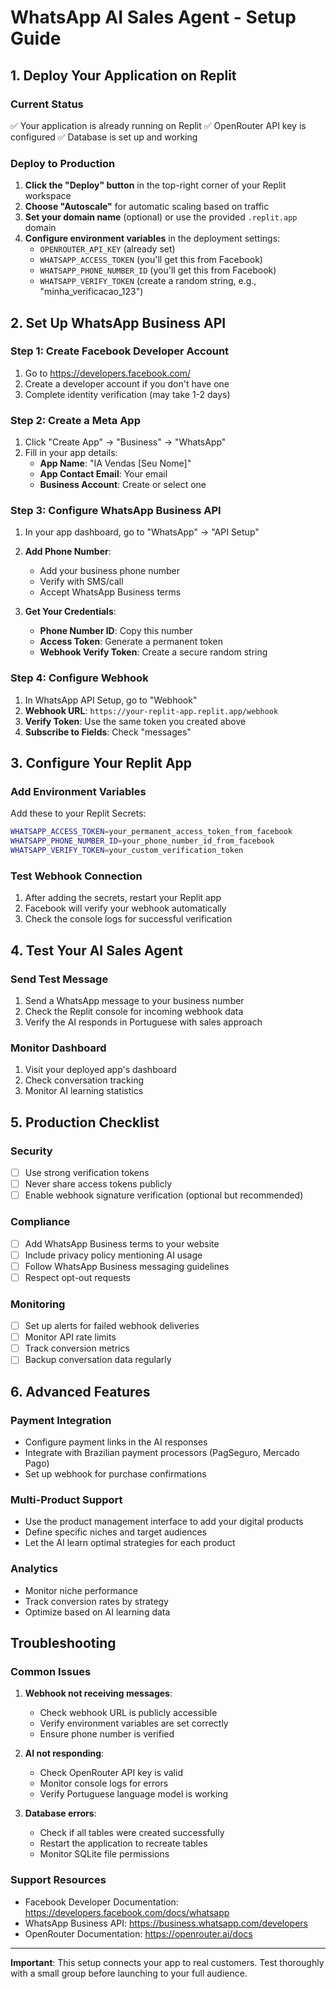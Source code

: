 # WhatsApp AI Sales Agent - Setup Guide

## 1. Deploy Your Application on Replit

### Current Status
✅ Your application is already running on Replit
✅ OpenRouter API key is configured
✅ Database is set up and working

### Deploy to Production
1. **Click the "Deploy" button** in the top-right corner of your Replit workspace
2. **Choose "Autoscale"** for automatic scaling based on traffic
3. **Set your domain name** (optional) or use the provided `.replit.app` domain
4. **Configure environment variables** in the deployment settings:
   - `OPENROUTER_API_KEY` (already set)
   - `WHATSAPP_ACCESS_TOKEN` (you'll get this from Facebook)
   - `WHATSAPP_PHONE_NUMBER_ID` (you'll get this from Facebook)
   - `WHATSAPP_VERIFY_TOKEN` (create a random string, e.g., "minha_verificacao_123")

## 2. Set Up WhatsApp Business API

### Step 1: Create Facebook Developer Account
1. Go to https://developers.facebook.com/
2. Create a developer account if you don't have one
3. Complete identity verification (may take 1-2 days)

### Step 2: Create a Meta App
1. Click "Create App" → "Business" → "WhatsApp"
2. Fill in your app details:
   - **App Name**: "IA Vendas [Seu Nome]"
   - **App Contact Email**: Your email
   - **Business Account**: Create or select one

### Step 3: Configure WhatsApp Business API
1. In your app dashboard, go to "WhatsApp" → "API Setup"
2. **Add Phone Number**:
   - Add your business phone number
   - Verify with SMS/call
   - Accept WhatsApp Business terms

3. **Get Your Credentials**:
   - **Phone Number ID**: Copy this number
   - **Access Token**: Generate a permanent token
   - **Webhook Verify Token**: Create a secure random string

### Step 4: Configure Webhook
1. In WhatsApp API Setup, go to "Webhook"
2. **Webhook URL**: `https://your-replit-app.replit.app/webhook`
3. **Verify Token**: Use the same token you created above
4. **Subscribe to Fields**: Check "messages"

## 3. Configure Your Replit App

### Add Environment Variables
Add these to your Replit Secrets:

```bash
WHATSAPP_ACCESS_TOKEN=your_permanent_access_token_from_facebook
WHATSAPP_PHONE_NUMBER_ID=your_phone_number_id_from_facebook
WHATSAPP_VERIFY_TOKEN=your_custom_verification_token
```

### Test Webhook Connection
1. After adding the secrets, restart your Replit app
2. Facebook will verify your webhook automatically
3. Check the console logs for successful verification

## 4. Test Your AI Sales Agent

### Send Test Message
1. Send a WhatsApp message to your business number
2. Check the Replit console for incoming webhook data
3. Verify the AI responds in Portuguese with sales approach

### Monitor Dashboard
1. Visit your deployed app's dashboard
2. Check conversation tracking
3. Monitor AI learning statistics

## 5. Production Checklist

### Security
- [ ] Use strong verification tokens
- [ ] Never share access tokens publicly
- [ ] Enable webhook signature verification (optional but recommended)

### Compliance
- [ ] Add WhatsApp Business terms to your website
- [ ] Include privacy policy mentioning AI usage
- [ ] Follow WhatsApp Business messaging guidelines
- [ ] Respect opt-out requests

### Monitoring
- [ ] Set up alerts for failed webhook deliveries
- [ ] Monitor API rate limits
- [ ] Track conversion metrics
- [ ] Backup conversation data regularly

## 6. Advanced Features

### Payment Integration
- Configure payment links in the AI responses
- Integrate with Brazilian payment processors (PagSeguro, Mercado Pago)
- Set up webhook for purchase confirmations

### Multi-Product Support
- Use the product management interface to add your digital products
- Define specific niches and target audiences
- Let the AI learn optimal strategies for each product

### Analytics
- Monitor niche performance
- Track conversion rates by strategy
- Optimize based on AI learning data

## Troubleshooting

### Common Issues
1. **Webhook not receiving messages**:
   - Check webhook URL is publicly accessible
   - Verify environment variables are set correctly
   - Ensure phone number is verified

2. **AI not responding**:
   - Check OpenRouter API key is valid
   - Monitor console logs for errors
   - Verify Portuguese language model is working

3. **Database errors**:
   - Check if all tables were created successfully
   - Restart the application to recreate tables
   - Monitor SQLite file permissions

### Support Resources
- Facebook Developer Documentation: https://developers.facebook.com/docs/whatsapp
- WhatsApp Business API: https://business.whatsapp.com/developers
- OpenRouter Documentation: https://openrouter.ai/docs

---

**Important**: This setup connects your app to real customers. Test thoroughly with a small group before launching to your full audience.